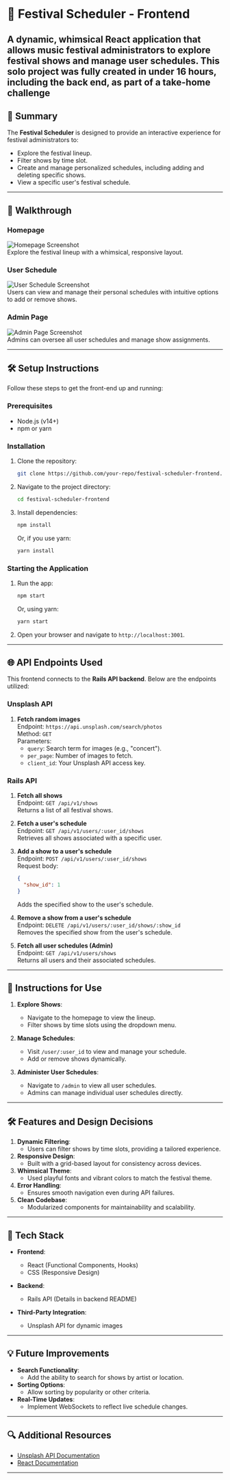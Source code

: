 # 🎵 Festival Scheduler - Frontend

A dynamic, whimsical React application that allows music festival administrators to explore festival shows and manage user schedules.
**This solo project was fully created in under 16 hours, including the back end, as part of a take-home challenge**
---

## 🚀 Summary

The **Festival Scheduler** is designed to provide an interactive experience for festival administrators to:
- Explore the festival lineup.
- Filter shows by time slot.
- Create and manage personalized schedules, including adding and deleting specific shows.
- View a specific user's festival schedule.

---

## 📸 Walkthrough

### Homepage
![Homepage Screenshot](homepage.png)  
Explore the festival lineup with a whimsical, responsive layout.

### User Schedule
![User Schedule Screenshot](userschedule.png)  
Users can view and manage their personal schedules with intuitive options to add or remove shows.

### Admin Page
![Admin Page Screenshot](adminpage.png)  
Admins can oversee all user schedules and manage show assignments.

---

## 🛠️ Setup Instructions

Follow these steps to get the front-end up and running:

### Prerequisites
- Node.js (v14+)
- npm or yarn

### Installation
1. Clone the repository:
   ```bash
   git clone https://github.com/your-repo/festival-scheduler-frontend.git

   ```
2. Navigate to the project directory:
   ```bash
   cd festival-scheduler-frontend
   ```
3. Install dependencies:
   ```bash
   npm install
   ```
   Or, if you use yarn:
   ```bash
   yarn install
   ```

### Starting the Application
1. Run the app:
   ```bash
   npm start
   ```
   Or, using yarn:
   ```bash
   yarn start
   ```
2. Open your browser and navigate to `http://localhost:3001`.

---

## 🌐 API Endpoints Used

This frontend connects to the **Rails API backend**. Below are the endpoints utilized:

### **Unsplash API**
1. **Fetch random images**  
   Endpoint: `https://api.unsplash.com/search/photos`  
   Method: `GET`  
   Parameters:
   - `query`: Search term for images (e.g., "concert").
   - `per_page`: Number of images to fetch.
   - `client_id`: Your Unsplash API access key.

### **Rails API**
1. **Fetch all shows**  
   Endpoint: `GET /api/v1/shows`  
   Returns a list of all festival shows.

2. **Fetch a user's schedule**  
   Endpoint: `GET /api/v1/users/:user_id/shows`  
   Retrieves all shows associated with a specific user.

3. **Add a show to a user's schedule**  
   Endpoint: `POST /api/v1/users/:user_id/shows`  
   Request body:
   ```json
   {
     "show_id": 1
   }
   ```
   Adds the specified show to the user's schedule.

4. **Remove a show from a user's schedule**  
   Endpoint: `DELETE /api/v1/users/:user_id/shows/:show_id`  
   Removes the specified show from the user's schedule.

5. **Fetch all user schedules (Admin)**  
   Endpoint: `GET /api/v1/users/shows`  
   Returns all users and their associated schedules.

---

## 📝 Instructions for Use

1. **Explore Shows**:
   - Navigate to the homepage to view the lineup.
   - Filter shows by time slots using the dropdown menu.

2. **Manage Schedules**:
   - Visit `/user/:user_id` to view and manage your schedule.
   - Add or remove shows dynamically.

3. **Administer User Schedules**:
   - Navigate to `/admin` to view all user schedules.
   - Admins can manage individual user schedules directly.

---

## 🛠 Features and Design Decisions

1. **Dynamic Filtering**:
   - Users can filter shows by time slots, providing a tailored experience.
2. **Responsive Design**:
   - Built with a grid-based layout for consistency across devices.
3. **Whimsical Theme**:
   - Used playful fonts and vibrant colors to match the festival theme.
4. **Error Handling**:
   - Ensures smooth navigation even during API failures.
5. **Clean Codebase**:
   - Modularized components for maintainability and scalability.

---

## 🔧 Tech Stack

- **Frontend**:
  - React (Functional Components, Hooks)
  - CSS (Responsive Design)

- **Backend**:
  - Rails API (Details in backend README)

- **Third-Party Integration**:
  - Unsplash API for dynamic images

---

## 💡 Future Improvements

- **Search Functionality**:
  - Add the ability to search for shows by artist or location.
- **Sorting Options**:
  - Allow sorting by popularity or other criteria.
- **Real-Time Updates**:
  - Implement WebSockets to reflect live schedule changes.

---

## 🔍 Additional Resources

- [Unsplash API Documentation](https://unsplash.com/documentation)
- [React Documentation](https://reactjs.org/docs/getting-started.html)

---
```
